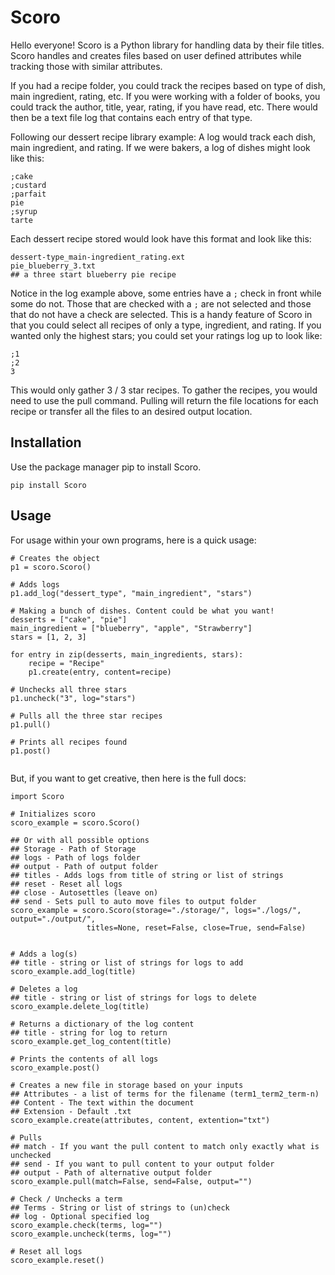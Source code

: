 # Scoro
Hello everyone! Scoro is a Python library for handling data by their file titles.
Scoro handles and creates files based on user defined attributes while tracking those with similar attributes.

If you had a recipe folder, you could track the recipes based on type of dish, main ingredient, rating, etc.
If you were working with a folder of books, you could track the author, title, year, rating, if you have read, etc. 
There would then be a text file log that contains each entry of that type. 

Following our dessert recipe library example:
A log would track each dish, main ingredient, and rating. 
If we were bakers, a log of dishes might look like this:
```
;cake
;custard
;parfait
pie
;syrup
tarte
```

Each dessert recipe stored would look have this format and look like this:
```
dessert-type_main-ingredient_rating.ext
pie_blueberry_3.txt
## a three start blueberry pie recipe
```

Notice in the log example above, some entries have a ``;`` check in front while some do not.
Those that are checked with a ``;`` are not selected and those that do not have a check are selected.
This is a handy feature of Scoro in that you could select all recipes of only a type, ingredient, and rating.
If you wanted only the highest stars; you could set your ratings log up to look like:
```
;1
;2
3
```

This would only gather 3 / 3 star recipes.
To gather the recipes, you would need to use the pull command. 
Pulling will return the file locations for each recipe or transfer all the files to an desired output location.


## Installation
Use the package manager pip to install Scoro.
```
pip install Scoro
```

## Usage
For usage within your own programs, here is a quick usage:
```
# Creates the object
p1 = scoro.Scoro()

# Adds logs
p1.add_log("dessert_type", "main_ingredient", "stars")

# Making a bunch of dishes. Content could be what you want!
desserts = ["cake", "pie"]
main_ingredient = ["blueberry", "apple", "Strawberry"]
stars = [1, 2, 3]

for entry in zip(desserts, main_ingredients, stars):
    recipe = "Recipe"
    p1.create(entry, content=recipe)
    
# Unchecks all three stars
p1.uncheck("3", log="stars")

# Pulls all the three star recipes 
p1.pull()

# Prints all recipes found
p1.post()


```


But, if you want to get creative, then here is the full docs:
```
import Scoro

# Initializes scoro
scoro_example = scoro.Scoro()

## Or with all possible options
## Storage - Path of Storage
## logs - Path of logs folder
## output - Path of output folder
## titles - Adds logs from title of string or list of strings
## reset - Reset all logs
## close - Autosettles (leave on)
## send - Sets pull to auto move files to output folder
scoro_example = scoro.Scoro(storage="./storage/", logs="./logs/", output="./output/",
                 titles=None, reset=False, close=True, send=False)


# Adds a log(s)
## title - string or list of strings for logs to add
scoro_example.add_log(title)

# Deletes a log
## title - string or list of strings for logs to delete
scoro_example.delete_log(title)

# Returns a dictionary of the log content
## title - string for log to return
scoro_example.get_log_content(title)

# Prints the contents of all logs
scoro_example.post()

# Creates a new file in storage based on your inputs
## Attributes - a list of terms for the filename (term1_term2_term-n)
## Content - The text within the document
## Extension - Default .txt
scoro_example.create(attributes, content, extention="txt")

# Pulls
## match - If you want the pull content to match only exactly what is unchecked
## send - If you want to pull content to your output folder
## output - Path of alternative output folder
scoro_example.pull(match=False, send=False, output="")

# Check / Unchecks a term
## Terms - String or list of strings to (un)check
## log - Optional specified log
scoro_example.check(terms, log="")
scoro_example.uncheck(terms, log="")

# Reset all logs
scoro_example.reset()
```

